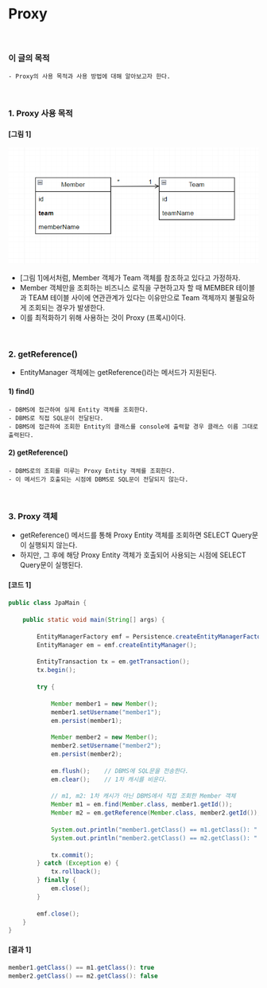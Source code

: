 # Proxy
<br/>

### 이 글의 목적
    - Proxy의 사용 목적과 사용 방법에 대해 알아보고자 한다.
<br/>

### 1. Proxy 사용 목적
#### [그림 1]
![IMAGE](../../../images/tableRelationship0005.png)
- [그림 1]에서처럼, Member 객체가 Team 객체를 참조하고 있다고 가정하자.
- Member 객체만을 조회하는 비즈니스 로직을 구현하고자 할 때 MEMBER 테이블과 TEAM 테이블 사이에 연관관계가 있다는 이유만으로 Team 객체까지 불필요하게 조회되는 경우가 발생한다.
- 이를 최적화하기 위해 사용하는 것이 Proxy (프록시)이다.
<br/>

### 2. getReference()
- EntityManager 객체에는 getReference()라는 메서드가 지원된다.
#### 1) find()
```plaintext
- DBMS에 접근하여 실제 Entity 객체를 조회한다.
- DBMS로 직접 SQL문이 전달된다.
- DBMS에 접근하여 조회한 Entity의 클래스를 console에 출력할 경우 클래스 이름 그대로 출력된다.
```
#### 2) getReference()
```plaintext
- DBMS로의 조회를 미루는 Proxy Entity 객체를 조회한다.
- 이 메서드가 호출되는 시점에 DBMS로 SQL문이 전달되지 않는다.
```
<br/>

### 3. Proxy 객체
- getReference() 메서드를 통해 Proxy Entity 객체를 조회하면 SELECT Query문이 실행되지 않는다.
- 하지만, 그 후에 해당 Proxy Entity 객체가 호출되어 사용되는 시점에 SELECT Query문이 실행된다.
#### [코드 1]
```java
public class JpaMain {

    public static void main(String[] args) {

        EntityManagerFactory emf = Persistence.createEntityManagerFactory("hello");
        EntityManager em = emf.createEntityManager();

        EntityTransaction tx = em.getTransaction();
        tx.begin();

        try {

            Member member1 = new Member();
            member1.setUsername("member1");
            em.persist(member1);

            Member member2 = new Member();
            member2.setUsername("member2");
            em.persist(member2);

            em.flush();    // DBMS에 SQL문을 전송한다.
            em.clear();    // 1차 캐시를 비운다.

            // m1, m2: 1차 캐시가 아닌 DBMS에서 직접 조회한 Member 객체
            Member m1 = em.find(Member.class, member1.getId());
            Member m2 = em.getReference(Member.class, member2.getId());

            System.out.println("member1.getClass() == m1.getClass(): " + (member1.getClass() == m1.getClass()));
            System.out.println("member2.getClass() == m2.getClass(): " + (member2.getClass() == m2.getClass()));

            tx.commit();
        } catch (Exception e) {
            tx.rollback();
        } finally {
            em.close();
        }

        emf.close();
    }
}
```
#### [결과 1]
```java
member1.getClass() == m1.getClass(): true
member2.getClass() == m2.getClass(): false
```
